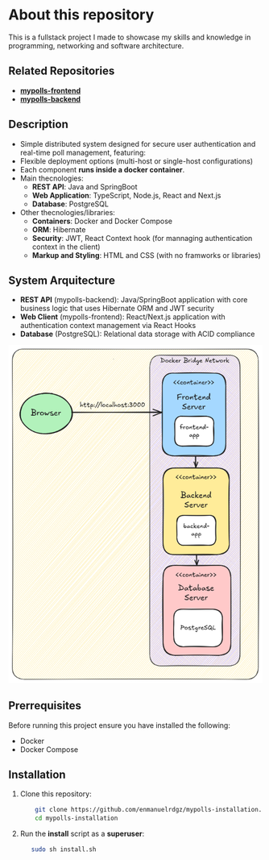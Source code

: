 # About this repository

This is a fullstack project I made to showcase my skills and knowledge in programming, networking and software architecture.  


## Related Repositories

- [**mypolls-frontend**](https://github.com/enmanuelrdgz/mypolls-frontend)  
- [**mypolls-backend**](https://github.com/enmanuelrdgz/mypolls-backend)  

## Description

* Simple distributed system designed for secure user authentication and real-time poll management, featuring:
* Flexible deployment options (multi-host or single-host configurations)
* Each component **runs inside a docker container**.  
* Main thecnologies:  
    * **REST API**: Java and SpringBoot
    * **Web Application**: TypeScript, Node.js, React and Next.js
    * **Database**: PostgreSQL
* Other thecnologies/libraries:
    * **Containers**: Docker and Docker Compose
    * **ORM**: Hibernate
    * **Security**: JWT, React Context hook (for mannaging authentication context in the client)
    * **Markup and Styling**: HTML and CSS (with no framworks or libraries)

## System Arquitecture

- **REST API** (mypolls-backend): Java/SpringBoot application with core business logic that uses Hibernate ORM and JWT security
- **Web Client** (mypolls-frontend): React/Next.js application with authentication context management via React Hooks  
- **Database** (PostgreSQL): Relational data storage with ACID compliance

![Deployment Diagram](/images/architecture.png)


## Prerrequisites

Before running this project ensure you have installed the following:  

* Docker
* Docker Compose

## Installation

1. Clone this repository:
    ```bash
        git clone https://github.com/enmanuelrdgz/mypolls-installation.git
        cd mypolls-installation
    ```
2. Run the **install** script as a **superuser**:

     ```bash
        sudo sh install.sh
    ```